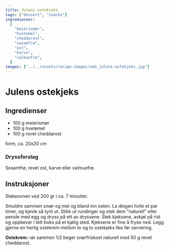 ```yaml
---
title: Julens ostekjeks
tags: ["dessert", "snacks"]
ingredienser:
  [
    "meierismør",
    "hvetemel",
    "cheddarost",
    "sesamfrø",
    "ost",
    "karve",
    "valmuefrø",
  ]
images: ["../../assets/recipe-images/web_julens-ostekjeks.jpg"]
---
```


# Julens ostekjeks

## Ingredienser

- 100 g meierismør
- 100 g hvetemel
- 100 g revet cheddarost

form, ca. 20x20 cm

### Dryssforslag

Sesamfrø, revet ost, karve eller valmuefrø.

## Instruksjoner

Stekeovnen ved 200 gr i ca. 7 minutter.

Smuldre sammen smør og mel og bland inn osten. La deigen hvile et par timer, og kjevle så tynt ut. Stikk ut rundinger og stek dem "naturell" eller pensle med egg og dryss på ett av dryssene. Stek kjeksene, avkjøl på rist og oppbevar i tett boks på et kjølig sted. Kjeksene er fine å fryse ned. Legg gjerne en herlig ostekrem mellom to og to ostekjeks like før servering.

**Ostekrem:** rør sammen 1/2 beger snørfriskost naturell med 50 g revet cheddarost.
